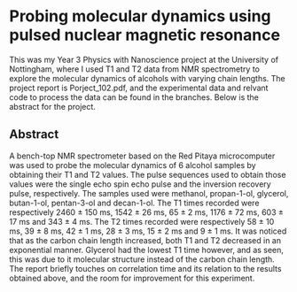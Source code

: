 # Probing molecular dynamics using pulsed nuclear magnetic resonance

This was my Year 3 Physics with Nanoscience project at the University of Nottingham, where I used T1 and T2 data from NMR spectrometry to explore the molecular dynamics of alcohols with varying chain lengths. The project report is Porject_102.pdf, and the experimental data and relvant code to process the data can be found in the branches. Below is the abstract for the project.

## Abstract
A bench-top NMR spectrometer based on the Red Pitaya microcomputer was used to
probe the molecular dynamics of 6 alcohol samples by obtaining their T1 and T2 values.
The pulse sequences used to obtain those values were the single echo spin echo pulse and
the inversion recovery pulse, respectively. The samples used were methanol, propan-1-ol,
glycerol, butan-1-ol, pentan-3-ol and decan-1-ol. The T1 times recorded were respectively
2460 ± 150 ms, 1542 ± 26 ms, 65 ± 2 ms, 1176 ± 72 ms, 603 ± 17 ms and 343 ± 4 ms. The
T2 times recorded were respectively 58 ± 10 ms, 39 ± 8 ms, 42 ± 1 ms, 28 ± 3 ms, 15 ± 2
ms and 9 ± 1 ms. It was noticed that as the carbon chain length increased, both T1 and T2
decreased in an exponential manner. Glycerol had the lowest T1 time however, and as seen,
this was due to it molecular structure instead of the carbon chain length. The report briefly
touches on correlation time and its relation to the results obtained above, and the room for
improvement for this experiment.
